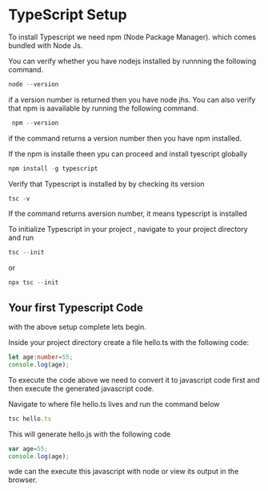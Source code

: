 # TypeScript Setup

To install Typescript we need npm (Node Package Manager). which comes bundled with Node Js.

You can verify whether you have nodejs installed by runnning the following command.

```js
node --version
```
if a version number is returned then you have node jhs.  You can also verify that npm is aavailable by running the following command.

```js
 npm --version
 ```
  if the command returns a version number then you have npm installed.

  If the npm is installe theen ypu can proceed and install tyescript globally

  ```ts
  npm install -g typescript
```

Verify that Typescript is installed by  by checking its version
```js
tsc -v
```

If the command returns aversion number, it means typescript is installed

To initialize Typescript in your project , navigate to your project directory and run

```js
tsc --init
```
or 
```ts
npx tsc --init
```

## Your first Typescript Code
with the above setup complete lets begin.

Inside your project directory create a file hello.ts with the following code:

```ts
let age:number=55;
console.log(age);
```
To execute the code above we need to convert it to javascript code first and then execute the generated javascript code.

Navigate to where file hello.ts lives and run the command below

```js
tsc hello.ts
```
This will generate hello.js with the following code

```js
var age=55;
console.log(age);
```
wde can the execute this javascript with node or view its output in the browser.
